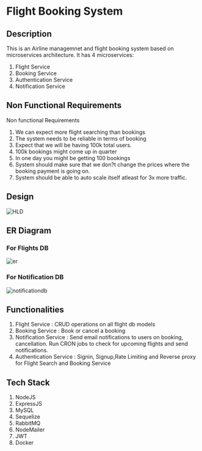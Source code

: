# Flight Booking System

## Description
This is an Airline managemnet and flight booking system based on microservices architecture. It has 4 microservices:
1. Flight Service
2. Booking Service
3. Authentication Service
4. Notification Service

## Non Functional Requirements
Non functional Requirements
1.  We can expect more flight searching than bookings
2.  The system needs to be reliable in terms of booking
3.  Expect that we will be having 100k total users.
4.  100k bookings might come up in quarter
5.  In one day you might be getting 100 bookings
6.  System should make sure that we don?t change the prices where the
    booking payment is going on.
7.  System should be able to auto scale itself atleast for 3x more traffic.

## Design

![HLD](https://github.com/Rjjha/Flight-Management-Service/assets/96972257/f18d40e3-3dde-4d8b-aced-0c2b177140e6)

## ER Diagram

### For Flights DB
![er](https://github.com/Rjjha/Flight-Management-Service/assets/96972257/40174983-4166-42fe-9da9-acb6fdd3c130)

### For Notification DB
![notificationdb](https://github.com/Rjjha/Flight-Management-Service/assets/96972257/c1881818-54a0-4535-825e-40e69b47c416)


## Functionalities
1. Flight Service : CRUD operations on all flight db models
2. Booking Service : Book or cancel a booking
3. Notification Service : Send email notifications to users on booking, cancellation. Run CRON jobs to check for        upcoming flights and send notifications.
4. Authentication Service : Signin, Signup,Rate Limiting and Reverse proxy for Flight Search and Booking Service 

## Tech Stack
1.  NodeJS
2.  ExpressJS
3.  MySQL
4.  Sequelize
5.  RabbitMQ
6.  NodeMailer
7.  JWT
8.  Docker
